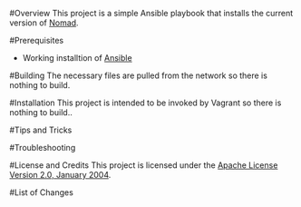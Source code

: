 #Overview
This project is a simple Ansible playbook that installs the current version of [Nomad](https://www.nomadproject.io/). 

#Prerequisites
* Working installtion of [Ansible](https://www.ansible.com/)

#Building
The necessary files are pulled from the network so there is nothing to build.

#Installation
This project is intended to be invoked by Vagrant so there is nothing to build..

#Tips and Tricks

#Troubleshooting

#License and Credits
This project is licensed under the [Apache License Version 2.0, January 2004](http://www.apache.org/licenses/).

#List of Changes

